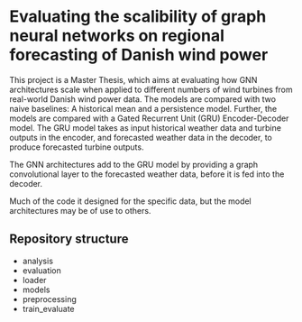 # Evaluating the scalibility of graph neural networks on regional forecasting of Danish wind power

This project is a Master Thesis, which aims at evaluating how GNN architectures scale when applied to different numbers of wind turbines from real-world Danish wind power data. The models are compared with two naive baselines: A historical mean and a persistence model. Further, the models are compared with a Gated Recurrent Unit (GRU) Encoder-Decoder model. The GRU model takes as input historical weather data and turbine outputs in the encoder, and forecasted weather data in the decoder, to produce forecasted turbine outputs.

The GNN architectures add to the GRU model by providing a graph convolutional layer to the forecasted weather data, before it is fed into the decoder.

Much of the code it designed for the specific data, but the model architectures may be of use to others.

## Repository structure

- analysis
- evaluation
- loader
- models
- preprocessing
- train_evaluate
